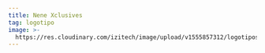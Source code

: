 ```yaml
---
title: Nene Xclusives
tag: logotipo
image: >-
  https://res.cloudinary.com/izitech/image/upload/v1555857312/logotipos/NeneXclusives.png
---
```


